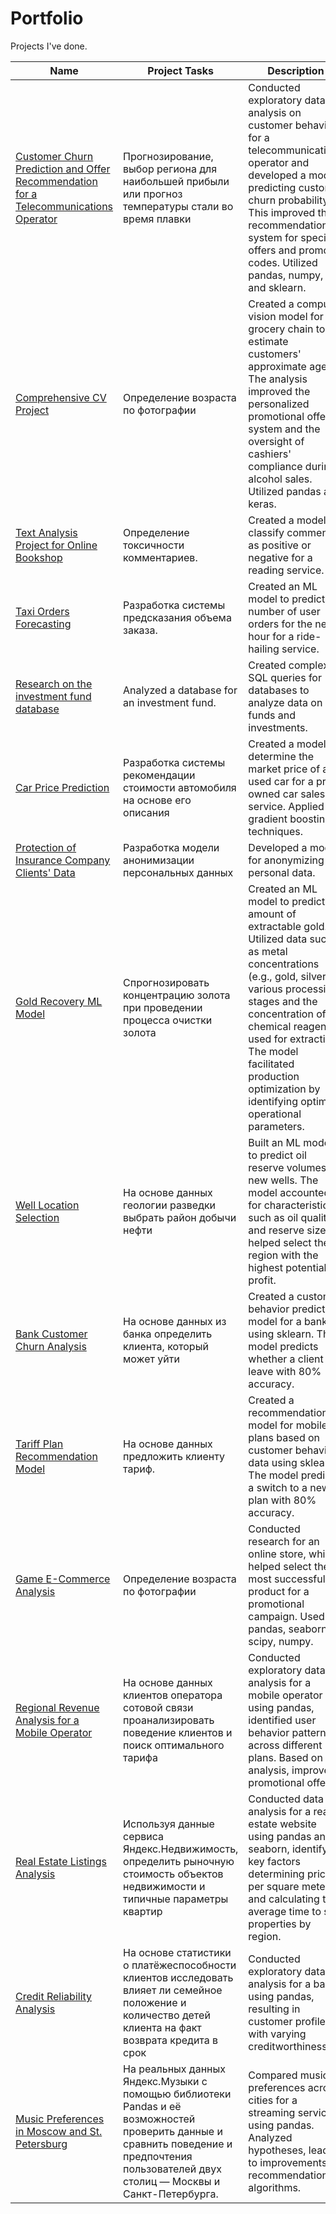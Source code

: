 # Portfolio  
Projects I've done.


| Name | Project Tasks | Description | Tools |
| --- | --- | --- | --- |
| [Customer Churn Prediction and Offer Recommendation for a Telecommunications Operator](#) | Прогнозирование, выбор региона для наибольшей прибыли или прогноз температуры стали во время плавки | Conducted exploratory data analysis on customer behavior for a telecommunications operator and developed a model predicting customer churn probability. This improved the recommendation system for special offers and promo codes. Utilized pandas, numpy, and sklearn. | Matplotlib, Pandas, Python, Scikit-learn, исследовательский анализ данных, классификация |
| [Comprehensive CV Project](#) | Определение возраста по фотографии | Created a computer vision model for a grocery chain to estimate customers' approximate age. The analysis improved the personalized promotional offer system and the oversight of cashiers' compliance during alcohol sales. Utilized pandas and keras. | Keras, Python |
| [Text Analysis Project for Online Bookshop](#) | Определение токсичности комментариев. | Created a model to classify comments as positive or negative for a reading service. | BERT, Pandas, Python, nltk, tf-idf |
| [Taxi Orders Forecasting](#) | Разработка системы предсказания объема заказа. | Created an ML model to predict the number of user orders for the next hour for a ride-hailing service. | Pandas, Python, Scikit-learn, statsmodels |
| [Research on the investment fund database](#) | Analyzed a database for an investment fund. | Created complex SQL queries for databases to analyze data on funds and investments. | Matplotlib, Pandas, Python, SQL, SQLAlchemy, Seaborn |
| [Car Price Prediction](#) | Разработка системы рекомендации стоимости автомобиля на основе его описания | Created a model to determine the market price of a used car for a pre-owned car sales service. Applied gradient boosting techniques. | Pandas, Python, lightgbm |
| [Protection of Insurance Company Clients' Data](#) | Разработка модели анонимизации персональных данных | Developed a model for anonymizing personal data. | NumPy, Python, Scikit-learn |
| [Gold Recovery ML Model](#) | Спрогнозировать концентрацию золота при проведении процесса очистки золота | Created an ML model to predict the amount of extractable gold. Utilized data such as metal concentrations (e.g., gold, silver) at various processing stages and the concentration of chemical reagents used for extraction. The model facilitated production optimization by identifying optimal operational parameters. | Matplotlib, NumPy, Pandas, Python, Scikit-learn, исследовательский анализ данных |
| [Well Location Selection](#) | На основе данных геологии разведки выбрать район добычи нефти | Built an ML model to predict oil reserve volumes in new wells. The model accounted for characteristics such as oil quality and reserve size. It helped select the region with the highest potential profit. | Pandas, Scikit-learn, бутстреп |
| [Bank Customer Churn Analysis](#) | На основе данных из банка определить клиента, который может уйти | Created a customer behavior prediction model for a bank using sklearn. The model predicts whether a client will leave with 80% accuracy. | Matplotlib, Pandas, Scikit-learn |
| [Tariff Plan Recommendation Model](#) | На основе данных предложить клиенту тариф. | Created a recommendation model for mobile plans based on customer behavior data using sklearn. The model predicts a switch to a new plan with 80% accuracy. | Matplotlib, Pandas, Python, Scikit-learn |
| [Game E-Commerce Analysis](#) | Определение возраста по фотографии | Conducted research for an online store, which helped select the most successful product for a promotional campaign. Used pandas, seaborn, scipy, numpy. | Keras, Python |
| [Regional Revenue Analysis for a Mobile Operator](#) | На основе данных клиентов оператора сотовой связи проанализировать поведение клиентов и поиск оптимального тарифа | Conducted exploratory data analysis for a mobile operator using pandas, identified user behavior patterns across different plans. Based on the analysis, improved promotional offers. | Matplotlib, NumPy, Pandas, Python, SciPy, описательная статистика, проверка статистических гипотез |
| [Real Estate Listings Analysis](#) | Используя данные сервиса Яндекс.Недвижимость, определить рыночную стоимость объектов недвижимости и типичные параметры квартир | Conducted data analysis for a real estate website using pandas and seaborn, identifying key factors determining price per square meter and calculating the average time to sell properties by region. | Matplotlib, Pandas, Python, визуализация данных, исследовательский анализ данных, предобработка данных |
| [Credit Reliability Analysis](#) | На основе статистики о платёжеспособности клиентов исследовать влияет ли семейное положение и количество детей клиента на факт возврата кредита в срок | Conducted exploratory data analysis for a bank using pandas, resulting in customer profiles with varying creditworthiness. | Pandas, Python, предобработка данных |
| [Music Preferences in Moscow and St. Petersburg](#) | На реальных данных Яндекс.Музыки с помощью библиотеки Pandas и её возможностей проверить данные и сравнить поведение и предпочтения пользователей двух столиц — Москвы и Санкт-Петербурга. | Compared music preferences across cities for a streaming service using pandas. Analyzed hypotheses, leading to improvements in recommendation algorithms. | Pandas, Python |
